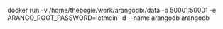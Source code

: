 docker run -v /home/thebogie/work/arangodb:/data -p 50001:50001 -e ARANGO_ROOT_PASSWORD=letmein -d --name arangodb arangodb
